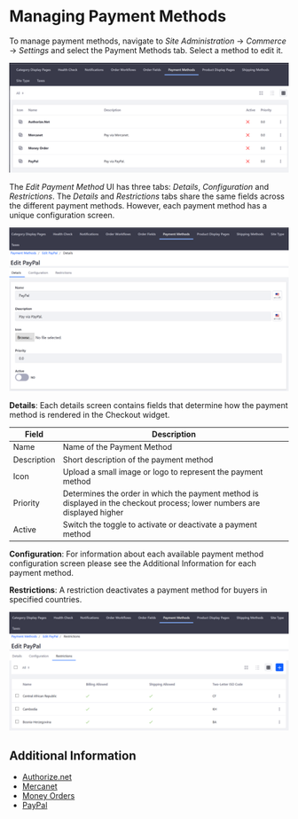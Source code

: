 # Managing Payment Methods

To manage payment methods, navigate to _Site Administration_ → _Commerce_ → _Settings_ and select the Payment Methods tab. Select a method to edit it.

![Payment Methods page](./images/01.png)

The _Edit Payment Method_ UI has three tabs: _Details_, _Configuration_ and _Restrictions_. The _Details_ and _Restrictions_ tabs share the same fields across the different payment methods. However, each payment method has a unique configuration screen.

![Configuring a payment method](./images/02.png)

**Details**: Each details screen contains fields that determine how the payment method is rendered in the Checkout widget.

|Field | Description |
|----- | ----------- |
|Name  | Name of the Payment Method |
|Description | Short description of the payment method |
|Icon| Upload a small image or logo to represent the payment method |
|Priority | Determines the order in which the payment method is displayed in the checkout process; lower numbers are displayed higher |
|Active | Switch the toggle to activate or deactivate a payment method |  

**Configuration**: For information about each available payment method configuration screen please see the Additional Information for each payment method.

**Restrictions**: A restriction deactivates a payment method for buyers in specified countries.

![Setting payment method restrictions](./images/03.png)

## Additional Information

* [Authorize.net](../../../sales/payments/payment-methods/authorize.net/README.md)
* [Mercanet](../../../sales/payments/payment-methods/mercanet/README.md)
* [Money Orders](../../../sales/payments/payment-methods/money-orders/README.md)
* [PayPal](../../../sales/payments/payment-methods/paypal/README.md)
